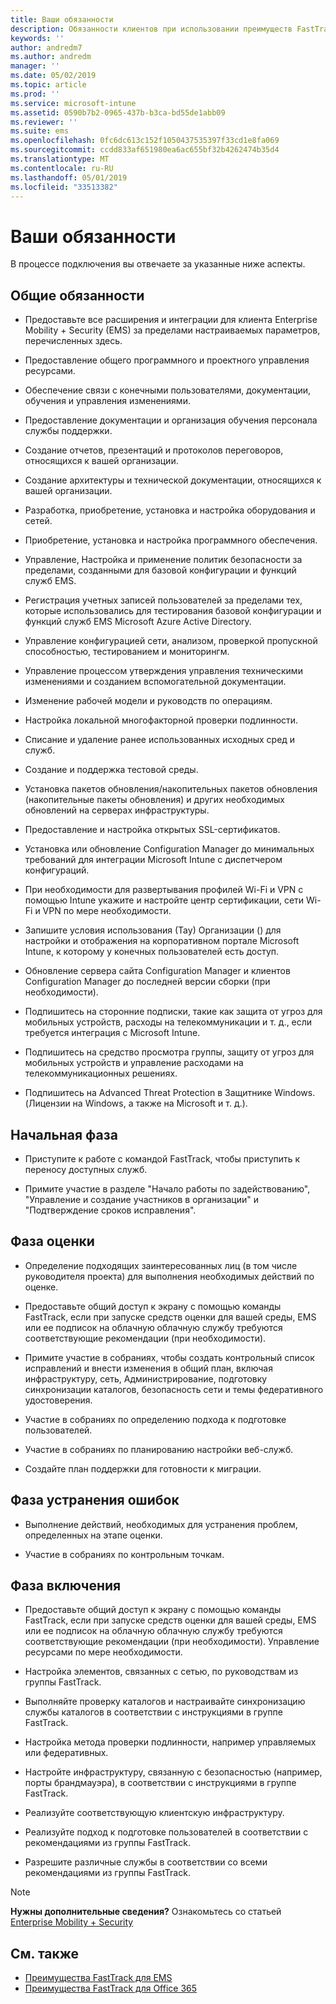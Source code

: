 ```yaml
---
title: Ваши обязанности
description: Обязанности клиентов при использовании преимуществ FastTrack Center
keywords: ''
author: andredm7
ms.author: andredm
manager: ''
ms.date: 05/02/2019
ms.topic: article
ms.prod: ''
ms.service: microsoft-intune
ms.assetid: 0590b7b2-0965-437b-b3ca-bd55de1abb09
ms.reviewer: ''
ms.suite: ems
ms.openlocfilehash: 0fc6dc613c152f1050437535397f33cd1e8fa069
ms.sourcegitcommit: ccdd833af651980ea6ac655bf32b4262474b35d4
ms.translationtype: MT
ms.contentlocale: ru-RU
ms.lasthandoff: 05/01/2019
ms.locfileid: "33513382"
---
```

# <a name="your-responsibilities"></a>Ваши обязанности

В процессе подключения вы отвечаете за указанные ниже аспекты.

## <a name="general-responsibilities"></a>Общие обязанности

-   Предоставьте все расширения и интеграции для клиента Enterprise Mobility + Security (EMS) за пределами настраиваемых параметров, перечисленных здесь.

-   Предоставление общего программного и проектного управления ресурсами.

-   Обеспечение связи с конечными пользователями, документации, обучения и управления изменениями.

-   Предоставление документации и организация обучения персонала службы поддержки.

-   Создание отчетов, презентаций и протоколов переговоров, относящихся к вашей организации.

-   Создание архитектуры и технической документации, относящихся к вашей организации.

-   Разработка, приобретение, установка и настройка оборудования и сетей.

-   Приобретение, установка и настройка программного обеспечения.

-   Управление, Настройка и применение политик безопасности за пределами, созданными для базовой конфигурации и функций служб EMS.

-   Регистрация учетных записей пользователей за пределами тех, которые использовались для тестирования базовой конфигурации и функций служб EMS Microsoft Azure Active Directory.

-   Управление конфигурацией сети, анализом, проверкой пропускной способностью, тестированием и мониторингм.

-   Управление процессом утверждения управления техническими изменениями и созданием вспомогательной документации.

-   Изменение рабочей модели и руководств по операциям.

-   Настройка локальной многофакторной проверки подлинности.

-   Списание и удаление ранее использованных исходных сред и служб.

-   Создание и поддержка тестовой среды.

-   Установка пакетов обновления/накопительных пакетов обновления (накопительные пакеты обновления) и других необходимых обновлений на серверах инфраструктуры.

-   Предоставление и настройка открытых SSL-сертификатов.

-   Установка или обновление Configuration Manager до минимальных требований для интеграции Microsoft Intune с диспетчером конфигураций.

-   При необходимости для развертывания профилей Wi-Fi и VPN с помощью Intune укажите и настройте центр сертификации, сети Wi-Fi и VPN по мере необходимости.

-   Запишите условия использования (Тау) Организации () для настройки и отображения на корпоративном портале Microsoft Intune, к которому у конечных пользователей есть доступ.

-   Обновление сервера сайта Configuration Manager и клиентов Configuration Manager до последней версии сборки (при необходимости).

-   Подпишитесь на сторонние подписки, такие как защита от угроз для мобильных устройств, расходы на телекоммуникации и т. д., если требуется интеграция с Microsoft Intune.

-   Подпишитесь на средство просмотра группы, защиту от угроз для мобильных устройств и управление расходами на телекоммуникационных решениях.

-   Подпишитесь на Advanced Threat Protection в Защитнике Windows. (Лицензии на Windows, а также на Microsoft и т. д.).

## <a name="initiate-phase"></a>Начальная фаза

-   Приступите к работе с командой FastTrack, чтобы приступить к переносу доступных служб.

-   Примите участие в разделе "Начало работы по задействованию", "Управление и создание участников в организации" и "Подтверждение сроков исправления".

## <a name="assess-phase"></a>Фаза оценки

-   Определение подходящих заинтересованных лиц (в том числе руководителя проекта) для выполнения необходимых действий по оценке.

-   Предоставьте общий доступ к экрану с помощью команды FastTrack, если при запуске средств оценки для вашей среды, EMS или ее подписок на облачную облачную службу требуются соответствующие рекомендации (при необходимости).

-   Примите участие в собраниях, чтобы создать контрольный список исправлений и внести изменения в общий план, включая инфраструктуру, сеть, Администрирование, подготовку синхронизации каталогов, безопасность сети и темы федеративного удостоверения.

-   Участие в собраниях по определению подхода к подготовке пользователей.

-   Участие в собраниях по планированию настройки веб-служб.

-   Создайте план поддержки для готовности к миграции.

## <a name="remediate-phase"></a>Фаза устранения ошибок

-   Выполнение действий, необходимых для устранения проблем, определенных на этапе оценки.

-   Участие в собраниях по контрольным точкам.

## <a name="enable-phase"></a>Фаза включения

-   Предоставьте общий доступ к экрану с помощью команды FastTrack, если при запуске средств оценки для вашей среды, EMS или ее подписок на облачную облачную службу требуются соответствующие рекомендации (при необходимости). Управление ресурсами по мере необходимости.

-   Настройка элементов, связанных с сетью, по руководствам из группы FastTrack.

-   Выполняйте проверку каталогов и настраивайте синхронизацию службы каталогов в соответствии с инструкциями в группе FastTrack.

-   Настройка метода проверки подлинности, например управляемых или федеративных. 

-   Настройте инфраструктуру, связанную с безопасностью (например, порты брандмауэра), в соответствии с инструкциями в группе FastTrack.

-   Реализуйте соответствующую клиентскую инфраструктуру.

-   Реализуйте подход к подготовке пользователей в соответствии с рекомендациями из группы FastTrack.

-   Разрешите различные службы в соответствии со всеми рекомендациями из группы FastTrack.

> [!NOTE]
> **Нужны дополнительные сведения?** Ознакомьтесь со статьей [Enterprise Mobility + Security](https://www.microsoft.com/en-us/cloud-platform/enterprise-mobility)

## <a name="see-also"></a>См. также

- [Преимущества FastTrack для EMS](EMS-fasttrack-benefit-for-EMS.md)
- [Преимущества FastTrack для Office 365](O365-fasttrack-benefit-for-office-365.md)

